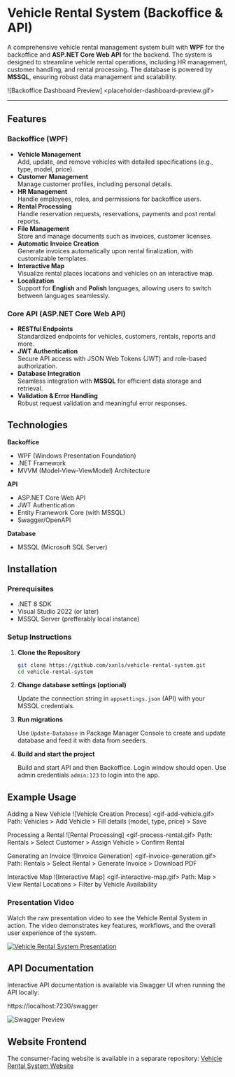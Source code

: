 # Vehicle Rental System (Backoffice & API)

A comprehensive vehicle rental management system built with **WPF** for the backoffice and **ASP.NET Core Web API** for the backend. The system is designed to streamline vehicle rental operations, including HR management, customer handling, and rental processing. The database is powered by **MSSQL**, ensuring robust data management and scalability.

![Backoffice Dashboard Preview] <placeholder-dashboard-preview.gif>

-------

## Features

### Backoffice (WPF)
- **Vehicle Management**  
  Add, update, and remove vehicles with detailed specifications (e.g., type, model, price).
- **Customer Management**  
  Manage customer profiles, including personal details.
- **HR Management**  
  Handle employees, roles, and permissions for backoffice users.
- **Rental Processing**  
  Handle reservation requests, reservations, payments and post rental reports.
- **File Management**  
  Store and manage documents such as invoices, customer licenses.
- **Automatic Invoice Creation**  
  Generate invoices automatically upon rental finalization, with customizable templates.
- **Interactive Map**  
  Visualize rental places locations and vehicles on an interactive map.
- **Localization**  
  Support for **English** and **Polish** languages, allowing users to switch between languages seamlessly.


### Core API (ASP.NET Core Web API)
- **RESTful Endpoints**  
  Standardized endpoints for vehicles, customers, rentals, reports and more.
- **JWT Authentication**  
  Secure API access with JSON Web Tokens (JWT) and role-based authorization.
- **Database Integration**  
  Seamless integration with **MSSQL** for efficient data storage and retrieval.
- **Validation & Error Handling**  
  Robust request validation and meaningful error responses.

## Technologies

**Backoffice**
- WPF (Windows Presentation Foundation)
- .NET Framework
- MVVM (Model-View-ViewModel) Architecture

**API**
- ASP.NET Core Web API
- JWT Authentication
- Entity Framework Core (with MSSQL)
- Swagger/OpenAPI

**Database**
- MSSQL (Microsoft SQL Server)

## Installation

### Prerequisites
- .NET 8 SDK
- Visual Studio 2022 (or later)
- MSSQL Server (prefferably local instance)

### Setup Instructions

1. **Clone the Repository**
   
   ```bash
   git clone https://github.com/xxnls/vehicle-rental-system.git
   cd vehicle-rental-system
   ```
2. **Change database settings (optional)**
   
   Update the connection string in `appsettings.json` (API) with your MSSQL credentials.
3. **Run migrations**
   
   Use `Update-Database` in Package Manager Console to create and update database and feed it with data from seeders.
4. **Build and start the project**

   Build and start API and then Backoffice. Login window should open. Use admin credentials `admin:123` to login into the app.

## Example Usage

Adding a New Vehicle
![Vehicle Creation Process] <gif-add-vehicle.gif>
Path: Vehicles > Add Vehicle > Fill details (model, type, price) > Save

Processing a Rental
![Rental Processing] <gif-process-rental.gif>
Path: Rentals > Select Customer > Assign Vehicle > Confirm Rental

Generating an Invoice
![Invoice Generation] <gif-invoice-generation.gif>
Path: Rentals > Select Rental > Generate Invoice > Download PDF

Interactive Map
![Interactive Map] <gif-interactive-map.gif>
Path: Map > View Rental Locations > Filter by Vehicle Availability

### Presentation Video

Watch the raw presentation video to see the Vehicle Rental System in action. The video demonstrates key features, workflows, and the overall user experience of the system.

[![Vehicle Rental System Presentation](https://img.youtube.com/vi/Uk7T7VMwnlQ/0.jpg)](https://www.youtube.com/watch?v=Uk7T7VMwnlQ)

## API Documentation

Interactive API documentation is available via Swagger UI when running the API locally:

https://localhost:7230/swagger

![Swagger Preview](https://github.com/user-attachments/assets/f92bd80d-0ab2-47c8-9a85-565adf105d25)

## Website Frontend

The consumer-facing website is available in a separate repository:
[Vehicle Rental System Website](https://github.com/xxnls/vrswebsite)

